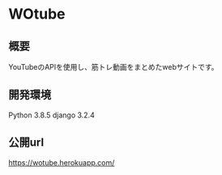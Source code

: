 # WOtube
## 概要
YouTubeのAPIを使用し、筋トレ動画をまとめたwebサイトです。
## 開発環境
 Python 3.8.5
 django 3.2.4

## 公開url
https://wotube.herokuapp.com/
